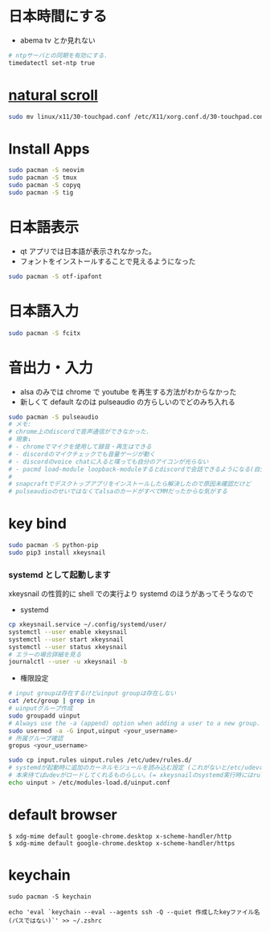 # 日本時間にする

-   abema tv とか見れない

```sh
# ntpサーバとの同期を有効にする.
timedatectl set-ntp true
```

# [natural scroll](https://wiki.archlinux.org/index.php/Libinput)

```sh
sudo mv linux/x11/30-touchpad.conf /etc/X11/xorg.conf.d/30-touchpad.conf
```

# Install Apps

```sh
sudo pacman -S neovim
sudo pacman -S tmux
sudo pacman -S copyq
sudo pacman -S tig

```

# 日本語表示

-   qt アプリでは日本語が表示されなかった。
-   フォントをインストールすることで見えるようになった

```sh
sudo pacman -S otf-ipafont
```

# 日本語入力

```sh
sudo pacman -S fcitx
```

# 音出力・入力

-   alsa のみでは chrome で youtube を再生する方法がわからなかった
-   新しくて default なのは pulseaudio の方らしいのでどのみち入れる

```sh
sudo pacman -S pulseaudio
# メモ:
# chrome上のdiscordで音声通信ができなかった.
# 現象↓
# - chromeでマイクを使用して録音・再生はできる
# - discordのマイクチェックでも音量ゲージが動く
# - discordのvoice chatに入ると喋っても自分のアイコンが光らない
# - pacmd load-module loopback-moduleするとdiscordで会話できるようになる(自分の声がloopbackで聞こえるのがうざい)
#
# snapcraftでデスクトップアプリをインストールしたら解決したので原因未確認だけど
# pulseaudioのせいではなくてalsaのカードがすべてMMだったからな気がする

```

# key bind

```sh
sudo pacman -S python-pip
sudo pip3 install xkeysnail
```

### systemd として起動します

xkeysnail の性質的に shell での実行より systemd のほうがあってそうなので

-   systemd

```sh
cp xkeysnail.service ~/.config/systemd/user/
systemctl --user enable xkeysnail
systemctl --user start xkeysnail
systemctl --user status xkeysnail
# エラーの場合詳細を見る
journalctl --user -u xkeysnail -b
```

-   権限設定

```sh
# input groupは存在するけどuinput groupは存在しない
cat /etc/group | grep in
# uinputグループ作成
sudo groupadd uinput
# Always use the -a (append) option when adding a user to a new group. If you omit the -a option, the user will be removed from any groups not listed after the -G option.
sudo usermod -a -G input,uinput <your_username>
# 所属グループ確認
gropus <your_username>

sudo cp input.rules uinput.rules /etc/udev/rules.d/
# systemdが起動時に追加のカーネルモジュールを読み込む設定 (これがないと/etc/udevの権限が反映されなかった)
# 本来待てばudevがロードしてくれるものらしい。(= xkeysnailのsystemd実行時にはrulesがロードされてない?)
echo uinput > /etc/modules-load.d/uinput.conf

```

# default browser

```
$ xdg-mime default google-chrome.desktop x-scheme-handler/http
$ xdg-mime default google-chrome.desktop x-scheme-handler/https
```

# keychain

```
sudo pacman -S keychain

echo 'eval `keychain --eval --agents ssh -Q --quiet 作成したkeyファイル名(パスではない)`' >> ~/.zshrc
```
